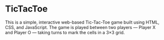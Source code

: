 # TicTacToe
This is a simple, interactive web-based Tic-Tac-Toe game built using HTML, CSS, and JavaScript. The game is played between two players — Player X and Player O — taking turns to mark the cells in a 3×3 grid.
